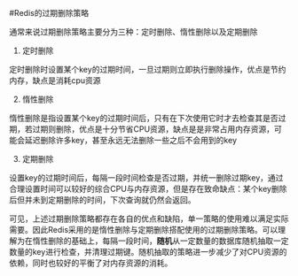 #Redis的过期删除策略

通常来说过期删除策略主要分为三种：定时删除、惰性删除以及定期删除

1. 定时删除

定时删除时设置某个key的过期时间，一旦过期则立即执行删除操作，优点是节约内存，缺点是消耗cpu资源

2. 惰性删除

惰性删除是指设置某个key的过期时间后，只有在下次使用它时才去检查其是否过期，若过期则删除，优点是十分节省CPU资源，缺点是是非常占用内存资源，可能会延迟删除许多key，甚至永远无法删除一些之后不会用到的key

3. 定期删除

设置key的过期时间后，每隔一段时间检查是否过期，并统一删除过期key，通过合理设置时间可以较好的综合CPU与内存资源，但是存在致命缺点：某个key删除后但并未到定期删除的时间，下次查询就仍然会返回。

可见，上述过期删除策略都存在各自的优点和缺陷，单一策略的使用难以满足实际需要。因此Redis采用的是惰性删除与定期删除搭配使用的过期删除策略。可以理解为在惰性删除的基础上，每隔一段时间，**随机**从一定数量的数据库随机抽取一定数量的key进行检查，并清理过期键。随机抽取的策略进一步减少了对CPU资源的依赖，同时也较好的平衡了对内存资源的消耗。
